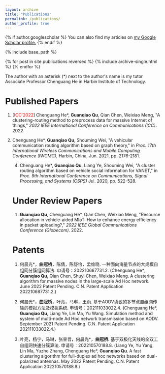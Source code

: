 ```yaml
---
layout: archive
title: "Publications"
permalink: /publications/
author_profile: true
---
```


{% if author.googlescholar %}
  You can also find my articles on <u><a href="{{author.googlescholar}}">my Google Scholar profile</a>.</u>
{% endif %}

{% include base_path %}

{% for post in site.publications reversed %}
  {% include archive-single.html %}
{% endfor %}

The author with an asterisk (\*) next to the author's name is my tutor Associate Professor Chenguang He in Harbin Institute of Technology.

Published Papers 
==
1. \[<font color = "red">ICC'2022</font>\] Chenguang He\*, **Guanqiao Qu**, Qian Chen, Weixiao Meng, "A clustering-routing method to preprocess data for massive Internet of things," *2022 IEEE International Conference on Communications (ICC)*. 2022.  

2. Chenguang He\*, **Guanqiao Qu**, Shouming Wei, "A vehicular communication routing algorithm based on graph theory," in *Proc. 17th International Wireless Communications and Mobile Computing Conference (IWCMC)*, Harbin, China, Jun. 2021, pp. 2176-2181.
    <!---
    Proc. 17th Int. Wireless Commun. Mobile Comput. Conf. (IWCMC)
[*Click here to download.*](http://guanqiaoqu.com/files/IWCMC'2021.pdf)
    -->

3. Chenguang He\*, **Guanqiao Qu**, Liang Ye, Shouming Wei, "A two-level communication routing algorithm based on vehicle attribute information for vehicular Ad Hoc
network," *Wireless Communications and Mobile Computing*, vol. 2021, pp. 1–14, 2021.
<!---
    [*Click here to download.*](http://guanqiaoqu.com/files/WCMC.pdf)
 -->
 
4. Chenguang He\*, **Guanqiao Qu**, Liang Ye, Shouming Wei, "A cluster routing algorithm based on vehicle social information for VANET," in *Proc. 9th International Conference on Communications, Signal Processing, and Systems (CSPS)* Jul. 2020, pp. 522-528.
<!---
    [*Click here to download.*](http://guanqiaoqu.com/files/CSPS'2020.pdf)
 -->
 
Under Review Papers
==
1. **Guanqiao Qu**, Chenguang He\*, Qian Chen, Weixiao Meng, "Resource allocation in vehicle-aided MIoT: How to enhance energy efficiency in packet uploading?," *2022 IEEE Global Communications Conference (Globecom)*. 2022. 
  
  
Patents
==
1. 何晨光\*，**曲冠桥**，陈倩，陈舒怡，孟维晓. 一种面向海量节点的大规模自组网分簇组网算法. 申请号：202210687731.2. (Chenguang He\*, **Guanqiao Qu**, Qian Chen, Shuyi Chen, Weixiao Meng. A clustering algorithm for massive nodes in the large-scale Ad Hoc network. June 2022 Patent Pending. C.N. Patent Application 202210687731.2.)

2. 何晨光\*，**曲冠桥**，叶亮，马琳，王雨. 基于AODV协议的多节点自组网传输的模拟方法及模拟系统. 申请号：202111033022.4.  (Chenguang He\*, **Guanqiao Qu**, Liang Ye, Lin Ma, Yu Wang. Simulation method and system of multi-node Ad Hoc network transmission based on AODV. September 2021 Patent Pending. C.N. Patent Application 202111033022.4.)

3. 叶亮，杨宇，马琳，张昱哲，何晨光\*，**曲冠桥**. 基于双极化天线的全双工自组网快速分簇算法. 申请号：202210570188.8. (Liang Ye, Yu Yang, Lin Ma, Yuzhe Zhang, Chenguang He\*, **Guanqiao Qu**. A fast clustering algorithm for full-duplex ad hoc networks based on dual-polarized antennas. May 2022 Patent Pending. C.N. Patent Application 202210570188.8.)

